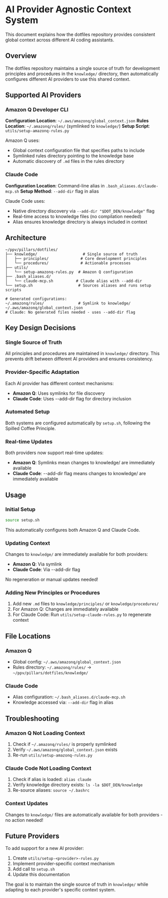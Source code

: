 # AI Provider Agnostic Context System

This document explains how the dotfiles repository provides consistent global context across different AI coding assistants.

## Overview

The dotfiles repository maintains a single source of truth for development principles and procedures in the `knowledge/` directory, then automatically configures different AI providers to use this shared context.

## Supported AI Providers

### Amazon Q Developer CLI

**Configuration Location**: `~/.aws/amazonq/global_context.json`
**Rules Location**: `~/.amazonq/rules/` (symlinked to `knowledge/`)
**Setup Script**: `utils/setup-amazonq-rules.py`

Amazon Q uses:
- Global context configuration file that specifies paths to include
- Symlinked rules directory pointing to the knowledge base
- Automatic discovery of `.md` files in the rules directory

### Claude Code

**Configuration Location**: Command-line alias in `.bash_aliases.d/claude-mcp.sh`
**Setup Method**: `--add-dir` flag in alias

Claude Code uses:
- Native directory discovery via `--add-dir "$DOT_DEN/knowledge"` flag
- Real-time access to knowledge files (no compilation needed)
- Alias ensures knowledge directory is always included in context

## Architecture

```
~/ppv/pillars/dotfiles/
├── knowledge/                    # Single source of truth
│   ├── principles/              # Core development principles
│   └── procedures/              # Actionable processes
├── utils/
│   └── setup-amazonq-rules.py  # Amazon Q configuration
├── .bash_aliases.d/
│   └── claude-mcp.sh          # Claude alias with --add-dir
└── setup.sh                    # Sources aliases and runs setup scripts

# Generated configurations:
~/.amazonq/rules/               # Symlink to knowledge/
~/.aws/amazonq/global_context.json
# Claude: No generated files needed - uses --add-dir flag
```

## Key Design Decisions

### Single Source of Truth
All principles and procedures are maintained in `knowledge/` directory. This prevents drift between different AI providers and ensures consistency.

### Provider-Specific Adaptation
Each AI provider has different context mechanisms:
- **Amazon Q**: Uses symlinks for file discovery
- **Claude Code**: Uses --add-dir flag for directory inclusion

### Automated Setup
Both systems are configured automatically by `setup.sh`, following the Spilled Coffee Principle.

### Real-time Updates
Both providers now support real-time updates:
- **Amazon Q**: Symlinks mean changes to knowledge/ are immediately available
- **Claude Code**: --add-dir flag means changes to knowledge/ are immediately available

## Usage

### Initial Setup
```bash
source setup.sh
```

This automatically configures both Amazon Q and Claude Code.

### Updating Context

Changes to `knowledge/` are immediately available for both providers:
- **Amazon Q**: Via symlink
- **Claude Code**: Via --add-dir flag

No regeneration or manual updates needed!

### Adding New Principles or Procedures

1. Add new `.md` files to `knowledge/principles/` or `knowledge/procedures/`
2. For Amazon Q: Changes are immediately available
3. For Claude Code: Run `utils/setup-claude-rules.py` to regenerate context

## File Locations

### Amazon Q
- Global config: `~/.aws/amazonq/global_context.json`
- Rules directory: `~/.amazonq/rules/` → `~/ppv/pillars/dotfiles/knowledge/`

### Claude Code
- Alias configuration: `~/.bash_aliases.d/claude-mcp.sh`
- Knowledge accessed via: `--add-dir` flag in alias

## Troubleshooting

### Amazon Q Not Loading Context
1. Check if `~/.amazonq/rules/` is properly symlinked
2. Verify `~/.aws/amazonq/global_context.json` exists
3. Re-run `utils/setup-amazonq-rules.py`

### Claude Code Not Loading Context
1. Check if alias is loaded: `alias claude`
2. Verify knowledge directory exists: `ls -la $DOT_DEN/knowledge`
3. Re-source aliases: `source ~/.bashrc`

### Context Updates
Changes to `knowledge/` files are automatically available for both providers - no action needed!

## Future Providers

To add support for a new AI provider:

1. Create `utils/setup-<provider>-rules.py`
2. Implement provider-specific context mechanism
3. Add call to `setup.sh`
4. Update this documentation

The goal is to maintain the single source of truth in `knowledge/` while adapting to each provider's specific context system.
